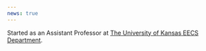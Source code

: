 ```yaml
---
news: true
---
```


Started as an Assistant Professor at [The University of Kansas EECS Department](https://eecs.ku.edu/).
